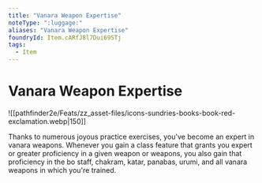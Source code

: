 ```yaml
---
title: "Vanara Weapon Expertise"
noteType: ":luggage:"
aliases: "Vanara Weapon Expertise"
foundryId: Item.cARfJ8l7Dui695Tj
tags:
  - Item
---
```


# Vanara Weapon Expertise
![[pathfinder2e/Feats/zz_asset-files/icons-sundries-books-book-red-exclamation.webp|150]]

Thanks to numerous joyous practice exercises, you've become an expert in vanara weapons. Whenever you gain a class feature that grants you expert or greater proficiency in a given weapon or weapons, you also gain that proficiency in the bo staff, chakram, katar, panabas, urumi, and all vanara weapons in which you're trained.
